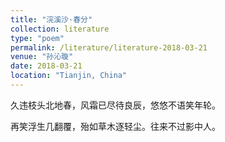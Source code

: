 ```yaml
---
title: "浣溪沙·春分"
collection: literature
type: "poem"
permalink: /literature/literature-2018-03-21
venue: "孙沁璇"
date: 2018-03-21
location: "Tianjin, China"
---
```


久违枝头北地春，风霜已尽待良辰，悠悠不语笑年轮。

再笑浮生几翻覆，殆如草木逐轻尘。往来不过影中人。
